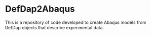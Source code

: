# DefDap2Abaqus
This is a repository of code developed to create Abaqus models from DefDap objects that describe experimental data. 
